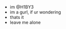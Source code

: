 - im @H1BY3
- im a gurl, if ur wondering
- thats it
- leave me alone
<!---
H1BY3/H1BY3 is a ✨ special ✨ repository because its `README.md` (this file) appears on your GitHub profile.
You can click the Preview link to take a look at your changes.
--->
